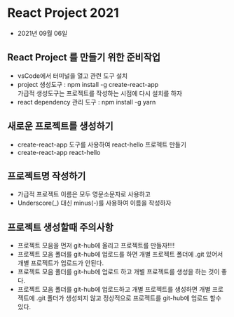 # React Project 2021

- 2021년 09월 06일

## React Project 를 만들기 위한 준비작업

- vsCode에서 터미널을 열고 관련 도구 설치
- project 생성도구 : npm install -g create-react-app  
  가급적 생성도구는 프로젝트를 작성하는 시점에 다시 설치를 하자
- react dependency 관리 도구 : npm install -g yarn

## 새로운 프로젝트를 생성하기

- create-react-app 도구를 사용하여 react-hello 프로젝트 만들기
- create-react-app react-hello

## 프로젝트명 작성하기

- 가급적 프로젝트 이름은 모두 영문소문자로 사용하고
- Underscore(\_) 대신 minus(-)를 사용하여 이름을 작성하자

## 프로젝트 생성할때 주의사항

- 프로젝트 모음을 먼저 git-hub에 올리고 프로젝트를 만들자!!!!
- 프로젝트 모음 폴더를 git-hub에 업로드를 하면 개별 프로젝트 폴더에 .git 있어서 개별 프로젝트가 업로드가 안된다.
- 프로젝트 모음 폴더를 git-hub에 업로드 하고 개별 프로젝트를 생성을 하는 것이 좋다.
- 프로젝트 모음 폴더를 git-hub에 업로드하고 개별 프로젝트를 생성하면 개별 프로젝트에 .git 폴더가 생성되지 않고 정상적으로 프로젝트를 git-hub에 업로드 할수 있다.
